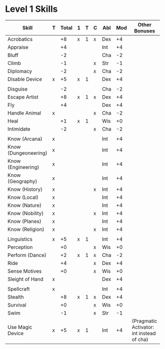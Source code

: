 # Level 1 Skills

Skill                | T | Total | 1 | T | C | Abl | Mod | Other Bonuses
---------------------|---|-------|---|---|---|-----|-----|--------------
Acrobatics           |   |  +8   | x | 1 | x | Dex | +4  |
Appraise             |   |  +4   |   |   |   | Int | +4  |
Bluff                |   |  -2   |   |   |   | Cha | -2  |
Climb                |   |  -1   |   |   | x | Str | -1  |
Diplomacy            |   |  -2   |   |   | x | Cha | -2  |
Disable Device       | x |  +5   | x | 1 |   | Dex | +4  |
                     |   |       |   |   |   |     |     |
Disguise             |   |  -2   |   |   |   | Cha | -2  |
Escape Artist        |   |  +8   | x | 1 | x | Dex | +4  |
Fly                  |   |  +4   |   |   |   | Dex | +4  |
Handle Animal        | x |       |   |   | x | Cha | -2  |
Heal                 |   |  +1   | x | 1 |   | Wis | +0  |
Intimidate           |   |  -2   |   |   | x | Cha | -2  |
                     |   |       |   |   |   |     |     |
Know (Arcana)        | x |       |   |   |   | Int | +4  |
Know (Dungeoneering) | x |       |   |   |   | Int | +4  |
Know (Engineering)   | x |       |   |   |   | Int | +4  |
Know (Geography)     | x |       |   |   |   | Int | +4  |
Know (History)       | x |       |   |   | x | Int | +4  |
Know (Local)         | x |       |   |   |   | Int | +4  |
Know (Nature)        | x |       |   |   |   | Int | +4  |
Know (Nobility)      | x |       |   |   | x | Int | +4  |
Know (Planes)        | x |       |   |   |   | Int | +4  |
Know (Religion)      | x |       |   |   | x | Int | +4  |
                     |   |       |   |   |   |     |     |
Linguistics          | x |  +5   | x | 1 |   | Int | +4  |
Perception           |   |  +0   |   |   | x | Wis | +0  |
Perform (Dance)      |   |  +2   | x | 1 | x | Cha | -2  |
Ride                 |   |  +4   |   |   | x | Dex | +4  |
Sense Motives        |   |  +0   |   |   | x | Wis | +0  |
Sleight of Hand      | x |       |   |   |   | Dex | +4  |
                     |   |       |   |   |   |     |     |
Spellcraft           | x |       |   |   |   | Int | +4  |
Stealth              |   |  +8   | x | 1 | x | Dex | +4  |
Survival             |   |  +0   |   |   | x | Wis | +0  |
Swim                 |   |  -1   |   |   | x | Str | -1  |
Use Magic Device     | x |  +5   | x | 1 |   | Int | +4  | (Pragmatic Activator: int instead of cha)
